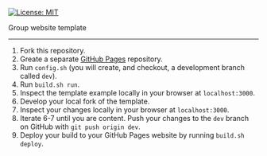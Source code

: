 [![License: MIT](https://img.shields.io/badge/License-MIT-yellow.svg)](./LICENSE)

Group website template

---

1. Fork this repository.
2. Greate a separate [GitHub Pages](https://pages.github.com/) repository.
3. Run `config.sh` (you will create, and checkout, a development branch called `dev`).
4. Run `build.sh run`.
5. Inspect the template example locally in your browser at `localhost:3000`.
6. Develop your local fork of the template.
7. Inspect your changes locally in your browser at `localhost:3000`.
8. Iterate 6-7 until you are content. Push your changes to the `dev` branch on GitHub with `git push origin dev`.
9. Deploy your build to your GitHub Pages website by running `build.sh deploy`.
